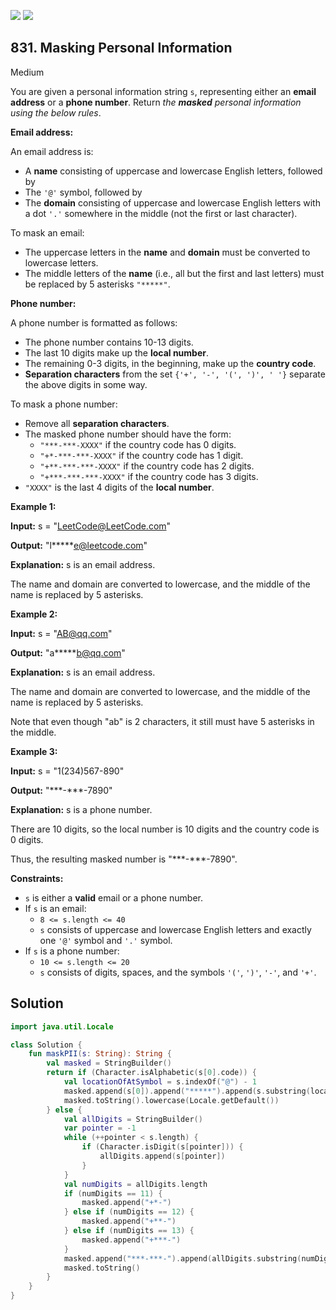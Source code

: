 [![](https://img.shields.io/github/stars/javadev/LeetCode-in-Kotlin?label=Stars&style=flat-square)](https://github.com/javadev/LeetCode-in-Kotlin)
[![](https://img.shields.io/github/forks/javadev/LeetCode-in-Kotlin?label=Fork%20me%20on%20GitHub%20&style=flat-square)](https://github.com/javadev/LeetCode-in-Kotlin/fork)

## 831\. Masking Personal Information

Medium

You are given a personal information string `s`, representing either an **email address** or a **phone number**. Return _the **masked** personal information using the below rules_.

**Email address:**

An email address is:

*   A **name** consisting of uppercase and lowercase English letters, followed by
*   The `'@'` symbol, followed by
*   The **domain** consisting of uppercase and lowercase English letters with a dot `'.'` somewhere in the middle (not the first or last character).

To mask an email:

*   The uppercase letters in the **name** and **domain** must be converted to lowercase letters.
*   The middle letters of the **name** (i.e., all but the first and last letters) must be replaced by 5 asterisks `"*****"`.

**Phone number:**

A phone number is formatted as follows:

*   The phone number contains 10-13 digits.
*   The last 10 digits make up the **local number**.
*   The remaining 0-3 digits, in the beginning, make up the **country code**.
*   **Separation characters** from the set `{'+', '-', '(', ')', ' '}` separate the above digits in some way.

To mask a phone number:

*   Remove all **separation characters**.
*   The masked phone number should have the form:
    *   `"***-***-XXXX"` if the country code has 0 digits.
    *   `"+*-***-***-XXXX"` if the country code has 1 digit.
    *   `"+**-***-***-XXXX"` if the country code has 2 digits.
    *   `"+***-***-***-XXXX"` if the country code has 3 digits.
*   `"XXXX"` is the last 4 digits of the **local number**.

**Example 1:**

**Input:** s = "LeetCode@LeetCode.com"

**Output:** "l\*\*\*\*\*e@leetcode.com"

**Explanation:** s is an email address.

The name and domain are converted to lowercase, and the middle of the name is replaced by 5 asterisks.

**Example 2:**

**Input:** s = "AB@qq.com"

**Output:** "a\*\*\*\*\*b@qq.com"

**Explanation:** s is an email address.

The name and domain are converted to lowercase, and the middle of the name is replaced by 5 asterisks.

Note that even though "ab" is 2 characters, it still must have 5 asterisks in the middle.

**Example 3:**

**Input:** s = "1(234)567-890"

**Output:** "\*\*\*-\*\*\*-7890"

**Explanation:** s is a phone number.

There are 10 digits, so the local number is 10 digits and the country code is 0 digits.

Thus, the resulting masked number is "\*\*\*-\*\*\*-7890".

**Constraints:**

*   `s` is either a **valid** email or a phone number.
*   If `s` is an email:
    *   `8 <= s.length <= 40`
    *   `s` consists of uppercase and lowercase English letters and exactly one `'@'` symbol and `'.'` symbol.
*   If `s` is a phone number:
    *   `10 <= s.length <= 20`
    *   `s` consists of digits, spaces, and the symbols `'('`, `')'`, `'-'`, and `'+'`.

## Solution

```kotlin
import java.util.Locale

class Solution {
    fun maskPII(s: String): String {
        val masked = StringBuilder()
        return if (Character.isAlphabetic(s[0].code)) {
            val locationOfAtSymbol = s.indexOf("@") - 1
            masked.append(s[0]).append("*****").append(s.substring(locationOfAtSymbol))
            masked.toString().lowercase(Locale.getDefault())
        } else {
            val allDigits = StringBuilder()
            var pointer = -1
            while (++pointer < s.length) {
                if (Character.isDigit(s[pointer])) {
                    allDigits.append(s[pointer])
                }
            }
            val numDigits = allDigits.length
            if (numDigits == 11) {
                masked.append("+*-")
            } else if (numDigits == 12) {
                masked.append("+**-")
            } else if (numDigits == 13) {
                masked.append("+***-")
            }
            masked.append("***-***-").append(allDigits.substring(numDigits - 4))
            masked.toString()
        }
    }
}
```